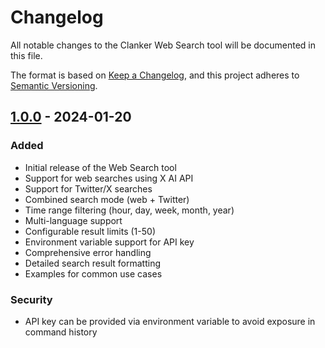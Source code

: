 # Changelog

All notable changes to the Clanker Web Search tool will be documented in this file.

The format is based on [Keep a Changelog](https://keepachangelog.com/en/1.0.0/),
and this project adheres to [Semantic Versioning](https://semver.org/spec/v2.0.0.html).

## [1.0.0] - 2024-01-20

### Added
- Initial release of the Web Search tool
- Support for web searches using X AI API
- Support for Twitter/X searches
- Combined search mode (web + Twitter)
- Time range filtering (hour, day, week, month, year)
- Multi-language support
- Configurable result limits (1-50)
- Environment variable support for API key
- Comprehensive error handling
- Detailed search result formatting
- Examples for common use cases

### Security
- API key can be provided via environment variable to avoid exposure in command history

[1.0.0]: https://github.com/ziggle-dev/clanker-web-search/releases/tag/v1.0.0